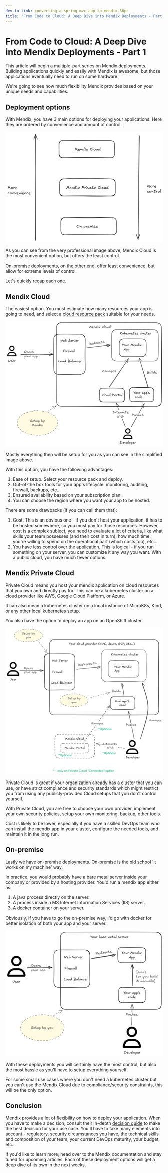 ```yaml
---
dev-to-link: converting-a-spring-mvc-app-to-mendix-36pc
title: 'From Code to Cloud: A Deep Dive into Mendix Deployments - Part 1'
---
```

# From Code to Cloud: A Deep Dive into Mendix Deployments - Part 1

This article will begin a multiple-part series on Mendix deployments. Building applications quickly and easily with Mendix is awesome, but those applications eventually need to run on some hardware.

We're going to see how much flexibility Mendix provides based on your unique needs and capabilities.

## Deployment options

With Mendix, you have 3 main options for deploying your applications.
Here they are ordered by convenience and amount of control:

![Mendix Deployment Options](./mendix_deployment_options.png)

As you can see from the very professional image above, Mendix Cloud is the most convenient option, but offers the least control.

On-premise deployments, on the other end, offer least convenience, but allow for extreme levels of control.

Let's quickly recap each one.

## Mendix Cloud

The easiest option. You must estimate how many resources your app is going to need, and select a [cloud resource pack](https://docs.mendix.com/developerportal/deploy/mendix-cloud-deploy/#resource-pack) suitable for your needs.

![Mendix Cloud Deployment](./mendix_cloud_deployment.png)

Mostly everything then will be setup for you as you can see in the simplified image above.

With this option, you have the following advantages:
1. Ease of setup. Select your resource pack and deploy.
2. Out-of-the box tools for your app's lifecycle: monitoring, auditing, firewall, backups, etc...
3. Ensured availability based on your subscription plan.
4. You can choose the region where you want your app to be hosted.

There are some drawbacks (if you can call them that):
1. Cost. This is an obvious one - if you don't host your application, it has to be hosted somewhere, so you must pay for those resources.
However, cost is a complex subject, you need to evaluate a lot of criteria, like what skills your team possesses (and their cost in turn), how much time you're willing to spend on the operational part (which costs too), etc...
2. You have less control over the application. This is logical - if you run something on your server, you can customize it any way you want. 
With a public cloud, you have much fewer options.

## Mendix Private Cloud

Private Cloud means you host your mendix application on cloud resources that you own and directly pay for.
This can be a kubernetes cluster on a cloud provider like AWS, Google Cloud Platform, or Azure.

It can also mean a kubernetes cluster on a local instance of MicroK8s, Kind, or any other local kubernetes setup.

You also have the option to deploy an app on an OpenShift cluster.

![Mendix Private Cloud Deployment](./mendix_private_cloud_deployment.png)

Private Cloud is great if your organization already has a cluster that you can use, or have strict compliance and security standards which might restrict you from using any publicly-provided Cloud setups that you don't control yourself.

With Private Cloud, you are free to choose your own provider, implement your own security policies, setup your own monitoring, backup, other tools.

Cost is likely to be lower, especially if you have a skilled DevOps team who can install the mendix app in your cluster, configure the needed tools, and maintain it in the long run.

## On-premise

Lastly we have on-premise deployments.
On-premise is the old school 'it works on my machine' way.

In practice, you would probably have a bare metal server inside your company or provided by a hosting provider.
You'd run a mendix app either as:
1. A java process directly on the server.
2. A process inside a MS Internet Information Services (IIS) server.
3. A docker container on your server.

Obviously, if you have to go the on-premise way, I'd go with docker for better isolation of both your app and your server.

![Mendix On-Premise Deployment](./mendix_on_premise_deployment.png)

With these deployments you will certainly have the most control, but also the most hassle as you'll have to setup everything yourself.

For some small use cases where you don't need a kubernetes cluster but you can't use the Mendix Cloud due to compliance/security constraints, this will be the only option.

## Conclusion

Mendix provides a lot of flexibility on how to deploy your application. When you have to make a decision, consult their in-depth [decision guide](https://www.mendix.com/evaluation-guide/deployment/flexibility/decision-guide/) to make the best decision for your use case.
You'll have to take many elements into account - regulatory, security circumstances you have, the technical skills and composition of your team, your current DevOps maturity, your budget, etc...

If you'd like to learn more, head over to the Mendix documentation and stay tuned for upcoming articles. Each of these deployment options will get a deep dive of its own in the next weeks.